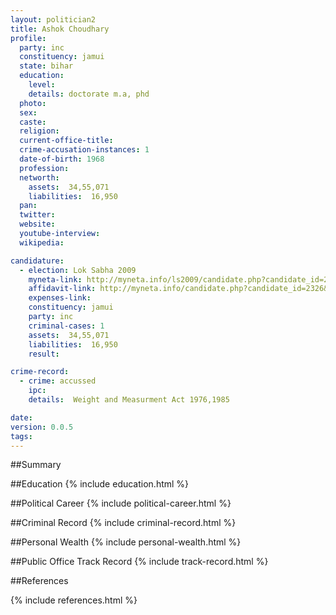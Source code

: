 ```yaml
---
layout: politician2
title: Ashok Choudhary
profile: 
  party: inc
  constituency: jamui
  state: bihar
  education: 
    level: 
    details: doctorate m.a, phd
  photo: 
  sex: 
  caste: 
  religion: 
  current-office-title: 
  crime-accusation-instances: 1
  date-of-birth: 1968
  profession: 
  networth: 
    assets:  34,55,071
    liabilities:  16,950
  pan: 
  twitter: 
  website: 
  youtube-interview: 
  wikipedia: 

candidature: 
  - election: Lok Sabha 2009
    myneta-link: http://myneta.info/ls2009/candidate.php?candidate_id=2326
    affidavit-link: http://myneta.info/candidate.php?candidate_id=2326&scan=original
    expenses-link: 
    constituency: jamui 
    party: inc
    criminal-cases: 1
    assets:  34,55,071
    liabilities:  16,950
    result:  

crime-record: 
  - crime: accussed
    ipc: 
    details:  Weight and Measurment Act 1976,1985  

date: 
version: 0.0.5
tags: 
---
```

##Summary


##Education
{% include education.html %}


##Political Career
{% include political-career.html %}


##Criminal Record
{% include criminal-record.html %}


##Personal Wealth
{% include personal-wealth.html %}


##Public Office Track Record
{% include track-record.html %}


##References


{% include references.html %}